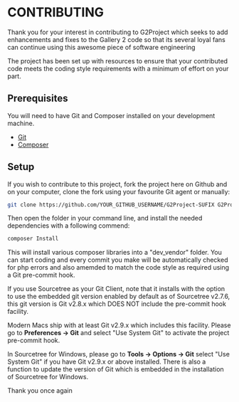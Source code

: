 # CONTRIBUTING

Thank you for your interest in contributing to G2Project which seeks to add enhancements and fixes to the Gallery 2 code so that its several loyal fans can continue using this awesome piece of software engineering

The project has been set up with resources to ensure that your contributed code meets the coding style requirements with a minimum of effort on your part.

## Prerequisites

You will need to have Git and Composer installed on your development machine.

- [Git](https://git-scm.com/)
- [Composer](https://getcomposer.org/)

## Setup

If you wish to contribute to this project, fork the project here on Github and on your computer, clone the fork using your favourite Git agent or manually:

```bash
git clone https://github.com/YOUR_GITHUB_USERNAME/G2Project-SUFIX G2Project-SUFIX
```


Then open the folder in your command line, and install the needed dependencies with a following commend:

```bash
composer Install
```

This will install various composer libraries into a "dev_vendor" folder.
You can start coding and every commit you make will be automatically checked for php errors and also amemded to match the code style as required using a Git pre-commit hook.

If you use Sourcetree as your Git Client, note that it installs with the option to use the embedded git version enabled by default as of Sourcetree v2.7.6, this git version is Git v2.8.x which DOES NOT include the pre-commit hook facility.

Modern Macs ship with at least Git v2.9.x which includes this facility. Please go to **Preferences -> Git** and select "Use System Git" to activate the project pre-commit hook.

In Sourcetree for Windows, please go to **Tools -> Options -> Git** select "Use System Git" if you have Git v2.9.x or above installed.
There is also a function to update the version of Git which is embedded in the installation of Sourcetree for Windows.

Thank you once again
